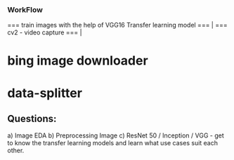 ### WorkFlow ### 
 
 === train images with the help of VGG16 Transfer learning model ===
                            | 
                    === cv2 - video capture ===
                            |

# bing image downloader
# data-splitter


## Questions:

a) Image EDA
b) Preprocessing Image
c) ResNet 50 / Inception / VGG - get to know the transfer learning models and learn what use cases suit each other.
